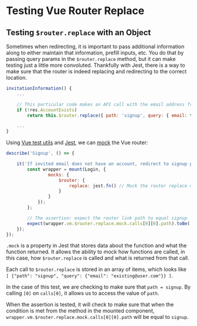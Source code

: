 # Testing Vue Router Replace

## Testing `$router.replace` with an Object

Sometimes when redirecting, it is important to pass additional information along to either maintain that information, prefill inputs, etc. You do that by passing query params in the `$router.replace` method, but it can make testing just a little more convoluted. Thankfully with Jest, there is a way to make sure that the router is indeed replacing and redirecting to the correct location.

```js
invitationInformation() {
    ...

    // This particular code makes an API call with the email address from the query param to return AccountExists
    if (!res.AccountExists)
        return this.$router.replace({ path: 'signup', query: { email: this.email } });

    ...
}
```
Using [Vue test utils](https://vue-test-utils.vuejs.org/) and [Jest](https://jestjs.io/docs/en/getting-started.html), we can [mock](https://jestjs.io/docs/en/mock-functions "Jest mock functions") the Vue router:

```js
describe('Signup', () => {

    it('If invited email does not have an account, redirect to signup page.', async () => {
        const wrapper = mount(Login, {
                mocks: {
                    $router: {
                        replace: jest.fn() // Mock the router replace method
                    }
                }
            });
        };

        // The assertion: expect the router link path to equal signup
        expect(wrapper.vm.$router.replace.mock.calls[0][0].path).toBe('signup');
	});
});

```

`.mock` is a property in Jest that stores data about the function and what the function returned. It allows the ability to mock how functions are called, in this case, how `$router.replace` is called and what is returned from that call.

Each call to `$router.replace` is stored in an array of items, which looks like ` [ {"path": "signup", "query": {"email": "existing@user.com"}} ]`.

In the case of this test, we are checking to make sure that `path = signup`. By calling `[0]` on `calls[0]`, it allows us to access the value of `path`.

When the assertion is tested, it will check to make sure that when the condition is met from the method in the mounted component, `wrapper.vm.$router.replace.mock.calls[0][0].path` will be equal to `signup`.